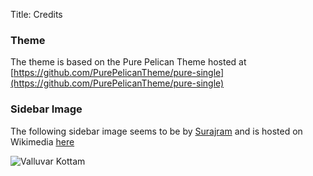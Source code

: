 Title: Credits

### Theme

The theme is based on the Pure Pelican Theme hosted at
[https://github.com/PurePelicanTheme/pure-single](https://github.com/PurePelicanTheme/pure-single)

### Sidebar Image

The following sidebar image seems to be by [Surajram](http://en.wikipedia.org/wiki/User:surajram?rdfrom=commons:User:Surajram)
and is hosted on Wikimedia [here](http://upload.wikimedia.org/wikipedia/commons/7/71/Valluvar_Kottam_terrace_reflection.JPG)

![Valluvar Kottam](http://upload.wikimedia.org/wikipedia/commons/7/71/Valluvar_Kottam_terrace_reflection.JPG)
